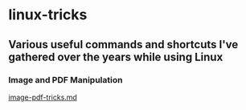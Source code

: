 # linux-tricks

## Various useful commands and shortcuts I've gathered over the years while using Linux

### Image and PDF Manipulation

[image-pdf-tricks.md](image-pdf-tricks.md)
